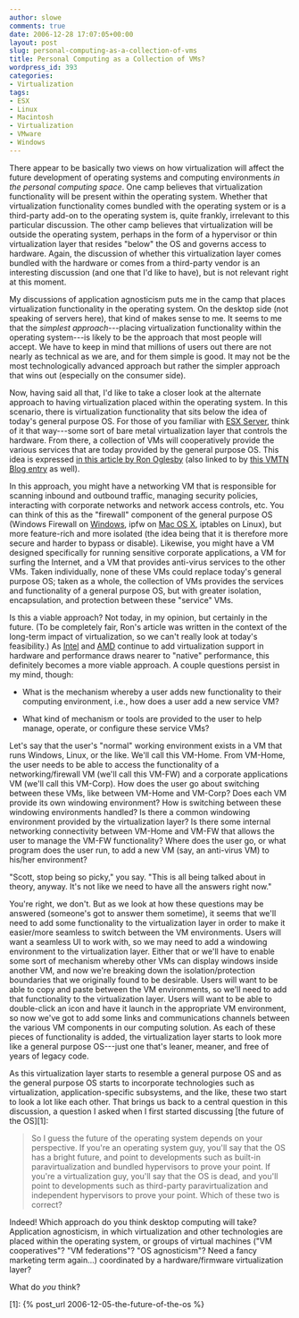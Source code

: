```yaml
---
author: slowe
comments: true
date: 2006-12-28 17:07:05+00:00
layout: post
slug: personal-computing-as-a-collection-of-vms
title: Personal Computing as a Collection of VMs?
wordpress_id: 393
categories:
- Virtualization
tags:
- ESX
- Linux
- Macintosh
- Virtualization
- VMware
- Windows
---
```


There appear to be basically two views on how virtualization will affect the future development of operating systems and computing environments _in the personal computing space_. One camp believes that virtualization functionality will be present within the operating system. Whether that virtualization functionality comes bundled with the operating system or is a third-party add-on to the operating system is, quite frankly, irrelevant to this particular discussion. The other camp believes that virtualization will be outside the operating system, perhaps in the form of a hypervisor or thin virtualization layer that resides "below" the OS and governs access to hardware. Again, the discussion of whether this virtualization layer comes bundled with the hardware or comes from a third-party vendor is an interesting discussion (and one that I'd like to have), but is not relevant right at this moment.

My discussions of application agnosticism puts me in the camp that places virtualization functionality in the operating system. On the desktop side (not speaking of servers here), that kind of makes sense to me. It seems to me that the _simplest approach_---placing virtualization functionality within the operating system---is likely to be the approach that most people will accept. We have to keep in mind that millions of users out there are not nearly as technical as we are, and for them simple is good. It may not be the most technologically advanced approach but rather the simpler approach that wins out (especially on the consumer side).

Now, having said all that, I'd like to take a closer look at the alternate approach to having virtualization placed within the operating system. In this scenario, there is virtualization functionality that sits below the idea of today's general purpose OS. For those of you familiar with [ESX Server](http://www.vmware.com/products/vi/esx/), think of it that way---some sort of bare metal virtualization layer that controls the hardware. From there, a collection of VMs will cooperatively provide the various services that are today provided by the general purpose OS. This idea is expressed [in this article by Ron Oglesby](http://www.brianmadden.com/content/content.asp?id=623) (also linked to by [this VMTN Blog entry](http://blogs.vmware.com/vmtn/2006/12/blogscottloweor.html) as well).

In this approach, you might have a networking VM that is responsible for scanning inbound and outbound traffic, managing security policies, interacting with corporate networks and network access controls, etc. You can think of this as the "firewall" component of the general purpose OS (Windows Firewall on [Windows](http://www.microsoft.com/windows/), ipfw on [Mac OS X](http://www.apple.com/macosx/), iptables on Linux), but more feature-rich and more isolated (the idea being that it is therefore more secure and harder to bypass or disable). Likewise, you might have a VM designed specifically for running sensitive corporate applications, a VM for surfing the Internet, and a VM that provides anti-virus services to the other VMs. Taken individually, none of these VMs could replace today's general purpose OS; taken as a whole, the collection of VMs provides the services and functionality of a general purpose OS, but with greater isolation, encapsulation, and protection between these "service" VMs.

Is this a viable approach? Not today, in my opinion, but certainly in the future. (To be completely fair, Ron's article was written in the context of the long-term impact of virtualization, so we can't really look at today's feasibility.) As [Intel](http://www.intel.com/) and [AMD](http://www.amd.com/) continue to add virtualization support in hardware and performance draws nearer to "native" performance, this definitely becomes a more viable approach. A couple questions persist in my mind, though:

* What is the mechanism whereby a user adds new functionality to their computing environment, i.e., how does a user add a new service VM?

* What kind of mechanism or tools are provided to the user to help manage, operate, or configure these service VMs?

Let's say that the user's "normal" working environment exists in a VM that runs Windows, Linux, or the like. We'll call this VM-Home. From VM-Home, the user needs to be able to access the functionality of a networking/firewall VM (we'll call this VM-FW) and a corporate applications VM (we'll call this VM-Corp). How does the user go about switching between these VMs, like between VM-Home and VM-Corp? Does each VM provide its own windowing environment? How is switching between these windowing environments handled? Is there a common windowing environment provided by the virtualization layer? Is there some internal networking connectivity between VM-Home and VM-FW that allows the user to manage the VM-FW functionality? Where does the user go, or what program does the user run, to add a new VM (say, an anti-virus VM) to his/her environment?

"Scott, stop being so picky," you say. "This is all being talked about in theory, anyway. It's not like we need to have all the answers right now."

You're right, we don't. But as we look at how these questions may be answered (someone's got to answer them sometime), it seems that we'll need to add some functionality to the virtualization layer in order to make it easier/more seamless to switch between the VM environments. Users will want a seamless UI to work with, so we may need to add a windowing environment to the virtualization layer. Either that or we'll have to enable some sort of mechanism whereby other VMs can display windows inside another VM, and now we're breaking down the isolation/protection boundaries that we originally found to be desirable. Users will want to be able to copy and paste between the VM environments, so we'll need to add that functionality to the virtualization layer. Users will want to be able to double-click an icon and have it launch in the appropriate VM environment, so now we've got to add some links and communications channels between the various VM components in our computing solution. As each of these pieces of functionality is added, the virtualization layer starts to look more like a general purpose OS---just one that's leaner, meaner, and free of years of legacy code.

As this virtualization layer starts to resemble a general purpose OS and as the general purpose OS starts to incorporate technologies such as virtualization, application-specific subsystems, and the like, these two start to look a lot like each other. That brings us back to a central question in this discussion, a question I asked when I first started discussing [the future of the OS][1]:

>So I guess the future of the operating system depends on your perspective. If you're an operating system guy, you'll say that the OS has a bright future, and point to developments such as built-in paravirtualization and bundled hypervisors to prove your point. If you're a virtualization guy, you'll say that the OS is dead, and you'll point to developments such as third-party paravirtualization and independent hypervisors to prove your point. Which of these two is correct?

Indeed! Which approach do you think desktop computing will take? Application agnosticism, in which virtualization and other technologies are placed within the operating system, or groups of virtual machines ("VM cooperatives"? "VM federations"? "OS agnosticism"? Need a fancy marketing term again...) coordinated by a hardware/firmware virtualization layer?

What do _you_ think?

[1]: {% post_url 2006-12-05-the-future-of-the-os %}
